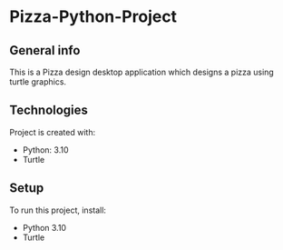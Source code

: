 # Pizza-Python-Project
## General info
This is a Pizza design desktop application which designs a pizza using turtle graphics.
	
## Technologies
Project is created with:
* Python: 3.10
* Turtle
	
## Setup
To run this project, install:
  - Python 3.10
  - Turtle
